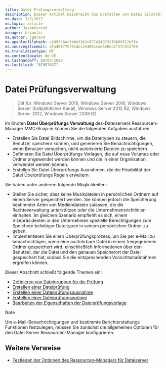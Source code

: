 ```yaml
---
title: Datei Prüfungsverwaltung
description: Dieser Artikel beschreibt das Erstellen von Datei Bildschirmen, das Generieren von Benachrichtigungen, das Definieren von Datei Überprüfungs Vorlagen und das Erstellen von Datei Überprüfungs Ausnahmen.
ms.date: 7/7/2017
ms.topic: article
author: JasonGerend
manager: brianlic
ms.author: jgerend
ms.openlocfilehash: c189386ac340e9362c8774340732f8689f17effe
ms.sourcegitcommit: dfa48f77b751dbc34409aced628eb2f17c912f08
ms.translationtype: MT
ms.contentlocale: de-DE
ms.lasthandoff: 08/07/2020
ms.locfileid: "87957437"
---
```

# <a name="file-screening-management"></a>Datei Prüfungsverwaltung

> Gilt für: Windows Server 2019, Windows Server 2016, Windows Server (halbjährlicher Kanal), Windows Server 2012 R2, Windows Server 2012, Windows Server 2008 R2

Im Knoten **Datei Überprüfungs Verwaltung** des-Dateiservers Ressourcen-Manager MMC-Snap-in können Sie die folgenden Aufgaben ausführen:

-   Erstellen Sie Datei Bildschirme, um die Dateitypen zu steuern, die Benutzer speichern können, und generieren Sie Benachrichtigungen, wenn Benutzer versuchen, nicht autorisierte Dateien zu speichern.
-   Definieren Sie Datei Überprüfungs Vorlagen, die auf neue Volumes oder Ordner angewendet werden können und die in einer Organisation verwendet werden können.
-   Erstellen Sie Datei Überprüfungs Ausnahmen, die die Flexibilität der Datei Überprüfungs Regeln erweitern.

Sie haben unter anderem folgende Möglichkeiten:

-   Stellen Sie sicher, dass keine Musikdateien in persönlichen Ordnern auf einem Server gespeichert werden. Sie können jedoch die Speicherung bestimmter Arten von Mediendateien zulassen, die die Rechteverwaltung unterstützen oder die Unternehmensrichtlinien einhalten. Im gleichen Szenario empfiehlt es sich, einem Vizepräsidenten in den Unternehmen spezielle Berechtigungen zum Speichern beliebiger Dateitypen in seinem persönlichen Ordner zu geben.
-   Implementieren Sie einen Überprüfungsprozess, um Sie per e-Mail zu benachrichtigen, wenn eine ausführbare Datei in einem freigegebenen Ordner gespeichert wird, einschließlich Informationen über den Benutzer, der die Datei und den genauen Speicherort der Datei gespeichert hat, sodass Sie die entsprechenden Vorsichtsmaßnahmen ergreifen können.

Dieser Abschnitt schließt folgende Themen ein:

-   [Definieren von Dateigruppen für die Prüfung](define-file-groups-for-screening.md)
-   [Erstellen einer Dateiprüfung](create-file-screen.md)
-   [Erstellen einer Dateiprüfungsausnahme](create-file-screen-exception.md)
-   [Erstellen einer Dateiprüfungsvorlage](create-file-screen-template.md)
-   [Bearbeiten der Eigenschaften der Dateiprüfungsvorlage](edit-file-screen-template-properties.md)

> [!Note]
> Um e-Mail-Benachrichtigungen und bestimmte Berichterstattungs Funktionen festzulegen, müssen Sie zunächst die allgemeinen Optionen für den Datei Server Ressourcen-Manager konfigurieren.

## <a name="additional-references"></a>Weitere Verweise

-   [Festlegen der Optionen des Ressourcen-Managers für Dateiserver](setting-file-server-resource-manager-options.md)


